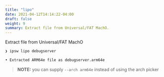 ```yaml
---
title: "lipo"
date: 2021-04-12T14:14:22-04:00
draft: false
weight: 9
summary: Extract file from Universal/FAT MachO.
---
```


Extract file from Universal/FAT MachO

```bash
❯ ipsw lipo debugserver

• Extracted ARM64e file as debugserver.arm64e
```

> **NOTE:** you can supply `--arch arm64e` instead of using the arch picker
